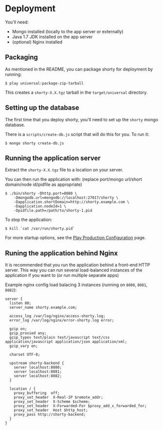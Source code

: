 # Deployment

You'll need:

 - Mongo installed (locally to the app server or externally)
 - Java 1.7 JDK installed on the app server
 - (optional) Nginx installed

## Packaging

As mentioned in the README, you can package shorty for deployment by running:

    $ play universal:package-zip-tarball

This creates a `shorty-X.X.tgz` tarball in the `target/universal` directory.

## Setting up the database

The first time that you deploy shorty, you'll need to set up the `shorty` mongo database.

There is a `scripts/create-db.js` script that will do this for you. To run it:

    $ mongo shorty create-db.js

## Running the application server

Extract the `shorty-X.X.tgz` file to a location on your server.

You can then run the application with: (replace port/mongo url/short domain/node id/pidfile as appropriate)

    $ ./bin/shorty -Dhttp.port=8080 \
        -Dmongodb.url=mongodb://localhost:27017/shorty \
        -Dapplication.shortDomain=http://shorty.example.com \
        -Dapplication.nodeId=1 \
        -Dpidfile.path=/path/to/shorty-1.pid

To stop the application:

    $ kill `cat /var/run/shorty.pid`

For more startup options, see the [Play Production Configuration](http://www.playframework.com/documentation/2.2.x/ProductionConfiguration) page.

## Runing the application behind Nginx

It is recommended that you run the application behind a front-end HTTP server. This way you can run several load-balanced instances of the application if you want to (or run multiple separate apps)

Example nginx config load balacing 3 instances (running on `8080`, `8081`, `8082`):

    server {
      listen 80;
      server_name shorty.example.com;

      access_log /var/log/nginx/access-shorty.log;
      error_log /var/log/nginx/error-shorty.log error;

      gzip on;
      gzip_proxied any;
      gzip_types text/plain text/javascript text/css application/javascript application/json application/xml;
      gzip_vary on;

      charset UTF-8;

      upstream shorty-backend {
        server localhost:8080;
        server localhost:8081;
        server localhost:8082;
      }

      location / {
        proxy_buffering  off;
        proxy_set_header  X-Real-IP $remote_addr;
        proxy_set_header  X-Scheme $scheme;
        proxy_set_header  X-Forwarded-For $proxy_add_x_forwarded_for;
        proxy_set_header  Host $http_host;
        proxy_pass http://shorty-backend;
      }
    }
